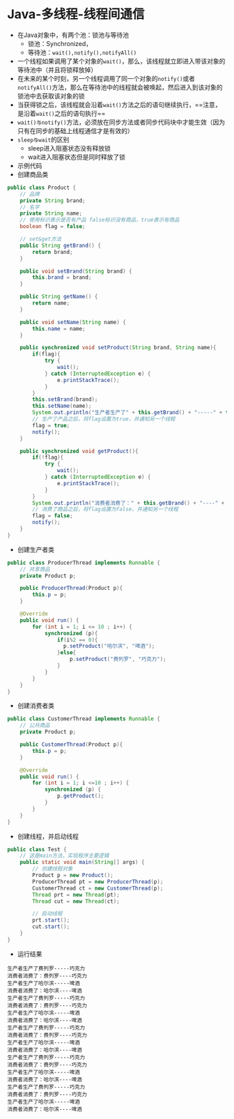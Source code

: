 # Java-多线程-线程间通信

- 在Java对象中，有两个池：锁池与等待池
  - 锁池：Synchronized，
  - 等待池：`wait(),notify(),notifyAll()`
- 一个线程如果调用了某个对象的`wait()`，那么，该线程就立即进入带该对象的等待池中（并且将锁释放掉）
- 在未来的某个时刻，另一个线程调用了同一个对象的`notify()`或者`notifyAll()`方法，那么在等待池中的线程就会被唤起，然后进入到该对象的锁池中去获取该对象的锁
- 当获得锁之后，该线程就会沿着`wait()`方法之后的语句继续执行，==注意，是沿着`wait()`之后的语句执行==
- `wait()与notify()`方法，必须放在同步方法或者同步代码块中才能生效（因为只有在同步的基础上线程通信才是有效的）
- `sleep与wait`的区别
  - sleep进入阻塞状态没有释放锁
  - wait进入阻塞状态但是同时释放了锁
- 示例代码
- 创建商品类

```java
public class Product {
    // 品牌
    private String brand;
    // 名字
    private String name;
    // 使用标识表示是否有产品 false标识没有商品，true表示有商品
    boolean flag = false;

    // set&get方法
    public String getBrand() {
        return brand;
    }

    public void setBrand(String brand) {
        this.brand = brand;
    }

    public String getName() {
        return name;
    }

    public void setName(String name) {
        this.name = name;
    }

    public synchronized void setProduct(String brand, String name){
        if(flag){
            try {
                wait();
            } catch (InterruptedException e) {
                e.printStackTrace();
            }
        }
        this.setBrand(brand);
        this.setName(name);
        System.out.println("生产者生产了" + this.getBrand() + "-----" + this.getName());
        // 生产了产品之后，将flag设置为true，并通知另一个线程
        flag = true;
        notify();
    }

    public synchronized void getProduct(){
        if(!flag){
            try {
                wait();
            } catch (InterruptedException e) {
                e.printStackTrace();
            }
        }
        System.out.println("消费者消费了：" + this.getBrand() + "----" + this.getName());
        // 消费了商品之后，将flag设置为false，并通知另一个线程
        flag = false;
        notify();
    }
}

```

  - 创建生产者类
```java
public class ProducerThread implements Runnable {
    // 共享商品
    private Product p;

    public ProducerThread(Product p){
        this.p = p;
    }

    @Override
    public void run() {
        for (int i = 1; i <= 10 ; i++) {
            synchronized (p){
                if(i%2 == 0){
                  p.setProduct("哈尔滨", "啤酒");
                }else{
                    p.setProduct("费列罗", "巧克力");
                }
            }
        }
    }
}
```
  - 创建消费者类
```java
public class CustomerThread implements Runnable {
    // 公共商品
    private Product p;

    public CustomerThread(Product p){
        this.p = p;
    }

    @Override
    public void run() {
        for (int i = 1; i <=10 ; i++) {
            synchronized (p) {
                p.getProduct();
            }
        }
    }
}
```
  - 创建线程，并启动线程
```java
public class Test {
    // 这是main方法，实现程序主要逻辑
    public static void main(String[] args) {
        // 创建线程对象
        Product p = new Product();
        ProducerThread pt = new ProducerThread(p);
        CustomerThread ct = new CustomerThread(p);
        Thread prt = new Thread(pt);
        Thread cut = new Thread(ct);

        // 启动线程
        prt.start();
        cut.start();
    }
}
```
  - 运行结果
```
生产者生产了费列罗-----巧克力
消费者消费了：费列罗----巧克力
生产者生产了哈尔滨-----啤酒
消费者消费了：哈尔滨----啤酒
生产者生产了费列罗-----巧克力
消费者消费了：费列罗----巧克力
生产者生产了哈尔滨-----啤酒
消费者消费了：哈尔滨----啤酒
生产者生产了费列罗-----巧克力
消费者消费了：费列罗----巧克力
生产者生产了哈尔滨-----啤酒
消费者消费了：哈尔滨----啤酒
生产者生产了费列罗-----巧克力
消费者消费了：费列罗----巧克力
生产者生产了哈尔滨-----啤酒
消费者消费了：哈尔滨----啤酒
生产者生产了费列罗-----巧克力
消费者消费了：费列罗----巧克力
生产者生产了哈尔滨-----啤酒
消费者消费了：哈尔滨----啤酒
```
